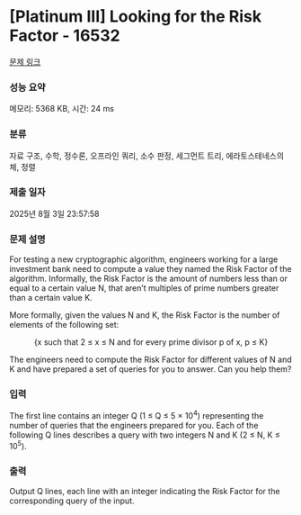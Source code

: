 # [Platinum III] Looking for the Risk Factor - 16532 

[문제 링크](https://www.acmicpc.net/problem/16532) 

### 성능 요약

메모리: 5368 KB, 시간: 24 ms

### 분류

자료 구조, 수학, 정수론, 오프라인 쿼리, 소수 판정, 세그먼트 트리, 에라토스테네스의 체, 정렬

### 제출 일자

2025년 8월 3일 23:57:58

### 문제 설명

<p>For testing a new cryptographic algorithm, engineers working for a large investment bank need to compute a value they named the Risk Factor of the algorithm. Informally, the Risk Factor is the amount of numbers less than or equal to a certain value N, that aren’t multiples of prime numbers greater than a certain value K.</p>

<p>More formally, given the values N and K, the Risk Factor is the number of elements of the following set:</p>

<p style="text-align: center;">{x such that 2 ≤ x ≤ N and for every prime divisor p of x, p ≤ K}</p>

<p>The engineers need to compute the Risk Factor for different values of N and K and have prepared a set of queries for you to answer. Can you help them?</p>

### 입력 

 <p>The first line contains an integer Q (1 ≤ Q ≤ 5 × 10<sup>4</sup>) representing the number of queries that the engineers prepared for you. Each of the following Q lines describes a query with two integers N and K (2 ≤ N, K ≤ 10<sup>5</sup>).</p>

### 출력 

 <p>Output Q lines, each line with an integer indicating the Risk Factor for the corresponding query of the input.</p>

